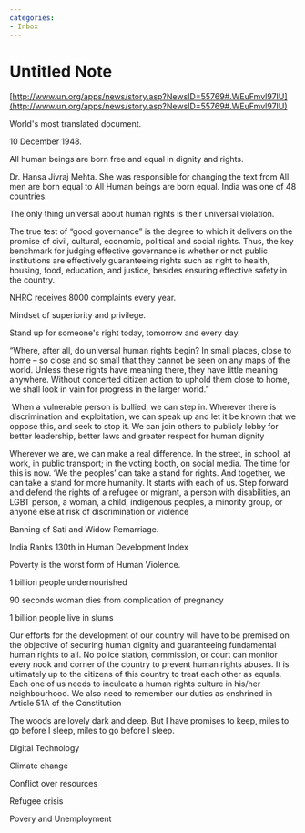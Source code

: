```yaml
---
categories:
- Inbox
---
```

# Untitled Note

[http://www.un.org/apps/news/story.asp?NewsID=55769#.WEuFmvl97IU](http://www.un.org/apps/news/story.asp?NewsID=55769#.WEuFmvl97IU)

World's most translated document. 

  

10 December 1948.

All human beings are born free and equal in dignity and rights. 

  

Dr. Hansa Jivraj Mehta. She was responsible for changing the text from All men are born equal to All Human beings are born equal. India was one of 48 countries.

  

The only thing universal about human rights is their universal violation.

  

The true test of “good governance” is the degree to which it delivers on the promise of civil, cultural, economic, political and social rights. Thus, the key benchmark for judging effective governance is whether or not public institutions are effectively guaranteeing rights such as right to health, housing, food, education, and justice, besides ensuring effective safety in the country.

  

NHRC receives 8000 complaints every year. 

  

Mindset of superiority and privilege. 

  

Stand up for someone's right today, tomorrow and every day.

  

“Where, after all, do universal human rights begin? In small places, close to home – so close and so small that they cannot be seen on any maps of the world. Unless these rights have meaning there, they have little meaning anywhere. Without concerted citizen action to uphold them close to home, we shall look in vain for progress in the larger world.”

  

 When a vulnerable person is bullied, we can step in. Wherever there is discrimination and exploitation, we can speak up and let it be known that we oppose this, and seek to stop it. We can join others to publicly lobby for better leadership, better laws and greater respect for human dignity

  

Wherever we are, we can make a real difference. In the street, in school, at work, in public transport; in the voting booth, on social media. The time for this is now. ‘We the peoples’ can take a stand for rights. And together, we can take a stand for more humanity. It starts with each of us. Step forward and defend the rights of a refugee or migrant, a person with disabilities, an LGBT person, a woman, a child, indigenous peoples, a minority group, or anyone else at risk of discrimination or violence

  

Banning of Sati and Widow Remarriage.

  

India Ranks 130th in Human Development Index

  

Poverty is the worst form of Human Violence. 

  

1 billion people undernourished

90 seconds woman dies from complication of pregnancy

1 billion people live in slums

  

Our efforts for the development of our country will have to be premised on the objective of securing human dignity and guaranteeing fundamental human rights to all. No police station, commission, or court can monitor every nook and corner of the country to prevent human rights abuses. It is ultimately up to the citizens of this country to treat each other as equals. Each one of us needs to inculcate a human rights culture in his/her neighbourhood. We also need to remember our duties as enshrined in Article 51A of the Constitution

  

The woods are lovely dark and deep. But I have promises to keep, miles to go before I sleep, miles to go before I sleep.

  

Digital Technology

Climate change

Conflict over resources

Refugee crisis

Povery and Unemployment